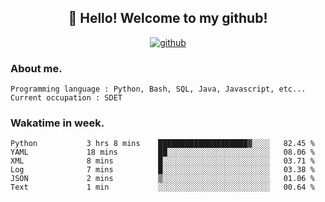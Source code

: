 <h2 align="center">👋 Hello! Welcome to my github! </h2>
<p align="center">
  <a href="https://github.com/usergwen"><img src="https://img.shields.io/badge/GitHub-24292e" alt="github"></a>
</p>

### About me.

```Plain Text
Programming language : Python, Bash, SQL, Java, Javascript, etc...
Current occupation : SDET
```
### Wakatime in week.

<!--START_SECTION:waka-->

```text
Python           3 hrs 8 mins    ████████████████████▓░░░░   82.45 %
YAML             18 mins         ██░░░░░░░░░░░░░░░░░░░░░░░   08.06 %
XML              8 mins          █░░░░░░░░░░░░░░░░░░░░░░░░   03.71 %
Log              7 mins          █░░░░░░░░░░░░░░░░░░░░░░░░   03.38 %
JSON             2 mins          ▒░░░░░░░░░░░░░░░░░░░░░░░░   01.06 %
Text             1 min           ░░░░░░░░░░░░░░░░░░░░░░░░░   00.64 %
```

<!--END_SECTION:waka-->
